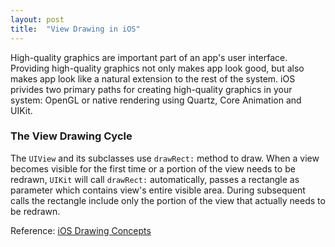 ```yaml
---
layout: post
title:  "View Drawing in iOS"
---
```


High-quality graphics are important part of an app's user interface. Providing high-quality graphics not only makes app look good, but also makes app look like a natural extension to the rest of the system.
iOS privides two primary paths for creating high-quality graphics in your system: OpenGL or native rendering using Quartz, Core Animation and UIKit.

### The View Drawing Cycle

The `UIView` and its subclasses use `drawRect:` method to draw. When a view becomes visible for the first time or a portion of the view needs to be redrawn, `UIKit` will call `drawRect:` automatically, passes a rectangle as parameter which contains view's entire visible area. During subsequent calls the rectangle include only the portion of the view that actually needs to be redrawn.

Reference: [iOS Drawing Concepts](https://developer.apple.com/library/ios/documentation/2DDrawing/Conceptual/DrawingPrintingiOS/GraphicsDrawingOverview/GraphicsDrawingOverview.html#//apple_ref/doc/uid/TP40010156-CH14-SW2)
